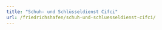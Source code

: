 ```yaml
---
title: "Schuh- und Schlüsseldienst Cifci"
url: /friedrichshafen/schuh-und-schluesseldienst-cifci/
---
```

